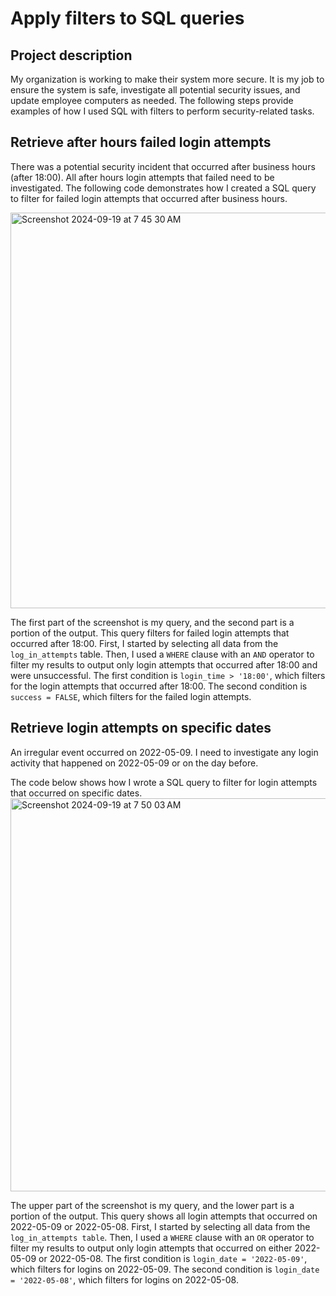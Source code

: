 # Apply filters to SQL queries

## Project description
My organization is working to make their system more secure. It is my job to ensure the system
is safe, investigate all potential security issues, and update employee computers as needed.
The following steps provide examples of how I used SQL with filters to perform
security-related tasks.

## Retrieve after hours failed login attempts
There was a potential security incident that occurred after business hours (after 18:00). All after
hours login attempts that failed need to be investigated.
The following code demonstrates how I created a SQL query to filter for failed login attempts
that occurred after business hours.

<img width="633" alt="Screenshot 2024-09-19 at 7 45 30 AM" src="https://github.com/user-attachments/assets/09fd12c3-c666-4bcb-ab3b-3609c1e20a2a">

The first part of the screenshot is my query, and the second part is a portion of the output.
This query filters for failed login attempts that occurred after 18:00. First, I started by selecting
all data from the `log_in_attempts` table. Then, I used a `WHERE` clause with an `AND` operator
to filter my results to output only login attempts that occurred after 18:00 and were
unsuccessful. The first condition is `login_time > '18:00'`, which filters for the login
attempts that occurred after 18:00. The second condition is `success = FALSE`, which filters
for the failed login attempts.

## Retrieve login attempts on specific dates
An irregular event occurred on 2022-05-09. I need to investigate any login activity that happened on 2022-05-09
or on the day before.

The code below shows how I wrote a SQL query to filter for login attempts that
occurred on specific dates.
<img width="629" alt="Screenshot 2024-09-19 at 7 50 03 AM" src="https://github.com/user-attachments/assets/4d04bfc4-36fb-405d-895f-773f5c375d9a">

The upper part of the screenshot is my query, and the lower part is a portion of the output.
This query shows all login attempts that occurred on 2022-05-09 or 2022-05-08. First, I
started by selecting all data from the `log_in_attempts table`. Then, I used a `WHERE` clause
with an `OR` operator to filter my results to output only login attempts that occurred on either
2022-05-09 or 2022-05-08. The first condition is `login_date = '2022-05-09'`, which
filters for logins on 2022-05-09. The second condition is `login_date = '2022-05-08'`,
which filters for logins on 2022-05-08.

